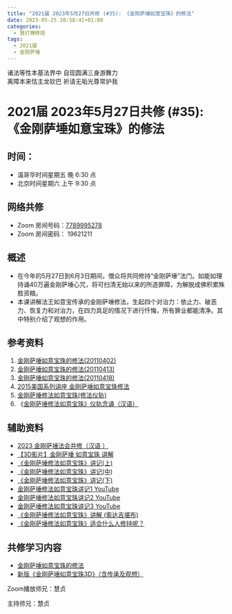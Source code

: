 ```yaml
---
title: "2021届 2023年5月27日共修 (#35): 《金刚萨埵如意宝珠》的修法"
date: 2023-05-25 20:58:41+01:00
categories:
  - 慧灯禅修班
tags:
  - 2021届
  - 金刚萨埵
---
```

<!--StartFragment-->

诸法等性本基法界中 自现圆满三身游舞力\
离障本来怙主龙钦巴 祈请无垢光尊常护我

# 2021届 2023年5月27日共修 (#35): 《金刚萨埵如意宝珠》的修法

<!--EndFragment-->

## 时间：

* 温哥华时间星期五 晚 6:30 点
* 北京时间星期六 上午 9:30 点

## 网络共修

* Zoom 房间号码：[7789995278](https://us02web.zoom.us/j/7789995278?pwd=VjZmbWJFY2k2K0E5RVB2cTNIQmhqUT09)
* Zoom 房间密码： 19621211

## 概述

* 在今年的5月27日到6月3日期间，僧众将共同修持“金刚萨埵”法门。如能如理持诵40万遍金刚萨埵心咒，将可扫清无始以来的所造罪障，为解脱成佛积累殊胜资粮。
* 本课讲解法王如意宝传承的金刚萨埵修法，生起四个对治力：依止力、破恶力、恢复力和对治力，在四力具足的情况下进行忏悔，所有罪业都能清净。其中特别介绍了观想的作用。

## 参考资料

1. [金刚萨埵如意宝珠的修法(20110402)](https://fohuifayu.com/index.php/huideng-jiangtang/fofa-jianxiu/jingangsaduo-de-xiufa/729-l11031?title=)
2. [金刚萨埵如意宝珠的修法(20110413)](https://fohuifayu.com/index.php/huideng-jiangtang/fofa-jianxiu/jingangsaduo-de-xiufa/824-l11052?title=)
3. [金刚萨埵如意宝珠的修法(20110418)](https://fohuifayu.com/index.php/huideng-jiangtang/fofa-jianxiu/jingangsaduo-de-xiufa/501-l11044?title=)
4. [2015美国系列讲座 金刚萨埵如意宝珠修法](https://fohuifayu.com/index.php/huideng-jiangtang/huanqiu-xilie/mei-guo/1130-l15017?title=)
5. [金刚萨埵修法如意宝珠(修法仪轨)](https://www.xuefovip.com/pdf_D0CFCBF4035F796763EFCD4F84BCC340.html)
6. 《[金刚萨埵修法如意宝珠》仪轨念诵（汉语）](https://www.youtube.com/watch?v=0XL5pqJOIgA&t=73s)

## 辅助资料

* [2023 金刚萨埵法会共修（汉语 ）](https://www.youtube.com/watch?v=4Acc7m0VUNk)
* [【3D影片】金刚萨埵 如意宝珠 讲解](https://mp.weixin.qq.com/s?__biz=MzkwMzA0Nzg2Mg==&mid=2247578989&idx=3&sn=a93b520a492f904e34e7ee0f449f6a10&chksm=c09fcab4f7e843a2f031afff999a9077f3350d1ff0a06944520a4f59d3dd14d3f2a76cf6d39b&token=1449012833&lang=en&scene=21&ascene=78&devicetype=android-30&version=28001e44&nettype=three.co.uk&exportkey=n_ChQIAhIQ0BMv02lcip7a%2Bgfpr2DIDhLZAQIE97dBBAEAAAAAAIA9Mtp4DEEAAAAOpnltbLcz9gKNyK89dVj0d2sq06ADKdtSY1hmGjJ6mUVfJbBSMDhbDitmC1iR5zPCwr5aL9AmSw0agz4ItJaoKFf%2Fu66n7%2F74ajLBbYLW9nXlPZKD8RQrLeuntY7Div%2Badbl%2Ffq2SKNVT%2F6EMPZibaMbwLq1J9Y3qP6DZiJejGXafMbeRrXZHN7sHj6It6SRhHb3yRNIH5sZRDu6XnpIF14LEjHr%2FyrMht%2BFTDBOvYPxAc7CWDPhVXxoKcAcle7pKdEs%3D&pass_ticket=4R1IdHPfbvk%2F%2FWRnGdUNrahUPjKe2e%2FyG9lAFWab2k8JJWST0HFS3RbveId1U0uT%2BpYy%2BrVx9FYH5sq5AKS1Jw%3D%3D&wx_header=3)
* [《金刚萨埵修法如意宝珠》讲记(上)](http://wenku.guanzizai.com/article/t2013081415363714.html)
* [《金刚萨埵修法如意宝珠》讲记(中](http://wenku.guanzizai.com/article/t2013081415323615.html))
* [《金刚萨埵修法如意宝珠》讲记(下)](http://wenku.guanzizai.com/article/t2013081415302660.html)
* [金刚萨埵修法如意宝珠讲记1 YouTube](https://www.youtube.com/watch?v=FVx0kwpggEo&list=PLn9-Os1MW2YqHh-pPFtsV4WNPHY3mXzRZ&index=3)
* [金刚萨埵修法如意宝珠讲记2 YouTube](https://www.youtube.com/watch?v=6FRfgqhkEOs&list=PLn9-Os1MW2YqHh-pPFtsV4WNPHY3mXzRZ&index=4)
* [金刚萨埵修法如意宝珠讲记3 YouTube](https://www.youtube.com/watch?v=yMh2g2wfD-I&list=PLn9-Os1MW2YqHh-pPFtsV4WNPHY3mXzRZ&index=5)
* [《金刚萨埵修法如意宝珠》讲解 (索达吉堪布)](https://www.youtube.com/watch?v=0UUNIMZKYAU)
* [《金刚萨埵修法如意宝珠》适合什么人修持呢？](https://www.youtube.com/watch?v=gENMewsdBnk)

## **共修学习内容**

* [金刚萨埵如意宝珠的修法](https://www.youtube.com/watch?v=5ke_SsFxbtA)
* [新版《金刚萨埵如意宝珠3D》（含传承及观想）](https://www.youtube.com/watch?v=Hyo4gSsRec0&t=277s)

<!--EndFragment-->

Zoom播放师兄：慧贞

主持师兄：慧贞

<!--EndFragment-->

<!--EndFragment-->